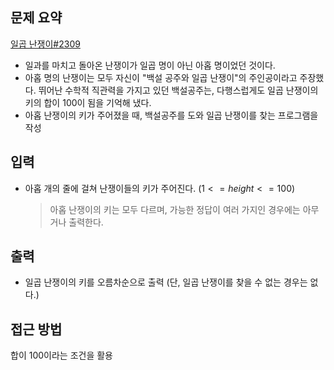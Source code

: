 ## 문제 요약
[일곱 난쟁이#2309](https://www.acmicpc.net/problem/2309)
- 일과를 마치고 돌아온 난쟁이가 일곱 명이 아닌 아홉 명이었던 것이다.
- 아홉 명의 난쟁이는 모두 자신이 "백설 공주와 일곱 난쟁이"의 주인공이라고 주장했다. 뛰어난 수학적 직관력을 가지고 있던 백설공주는, 다행스럽게도 일곱 난쟁이의 키의 합이 100이 됨을 기억해 냈다.
- 아홉 난쟁이의 키가 주어졌을 때, 백설공주를 도와 일곱 난쟁이를 찾는 프로그램을 작성

## 입력
- 아홉 개의 줄에 걸쳐 난쟁이들의 키가 주어진다. $(1 <= height <= 100)$ 
    > 아홉 난쟁이의 키는 모두 다르며, 가능한 정답이 여러 가지인 경우에는 아무거나 출력한다.

## 출력
- 일곱 난쟁이의 키를 오름차순으로 출력 (단, 일곱 난쟁이를 찾을 수 없는 경우는 없다.)

## 접근 방법
합이 100이라는 조건을 활용

